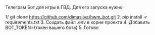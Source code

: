 Телеграм Бот для игры в ГВД. Для его запуска нужно

1/ git clone https://github.com/dimasliva/hwm_bot.git
2. pip install -r requirements.txt
3. Создать файл .env в корне проекта
4. Добавить BOT_TOKEN={токен вашего бота}
5. Готово
